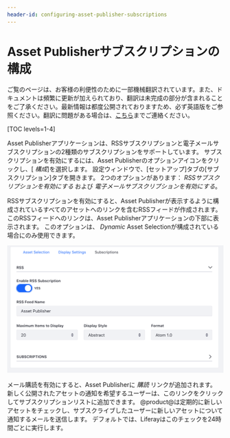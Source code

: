 ```yaml
---
header-id: configuring-asset-publisher-subscriptions
---
```


# Asset Publisherサブスクリプションの構成

<p class="alert alert-info"><span class="wysiwyg-color-blue120">ご覧のページは、お客様の利便性のために一部機械翻訳されています。また、ドキュメントは頻繁に更新が加えられており、翻訳は未完成の部分が含まれることをご了承ください。最新情報は都度公開されておりますため、必ず英語版をご参照ください。翻訳に問題がある場合は、<a href="mailto:support-content-jp@liferay.com">こちら</a>までご連絡ください。</span></p>

[TOC levels=1-4]

Asset Publisherアプリケーションは、RSSサブスクリプションと電子メールサブスクリプションの2種類のサブスクリプションをサポートしています。 サブスクリプションを有効にするには、Asset Publisherのオプションアイコンをクリックし、[ *構成*]を選択します。 設定ウィンドウで、[セットアップ]タブの[サブスクリプション]タブを開きます。 2つのオプションがあります： *RSSサブスクリプションを有効にする* および *電子メールサブスクリプションを有効にする*。

RSSサブスクリプションを有効にすると、Asset Publisherが表示するように構成されているすべてのアセットへのリンクを含むRSSフィードが作成されます。 このRSSフィードへのリンクは、Asset Publisherアプリケーションの下部に表示されます。 このオプションは、 *Dynamic* Asset Selectionが構成されている場合にのみ使用できます。

![図1：Asset PublisherアプリケーションでRSSサブスクリプションが有効になっている場合、Asset PublisherのRSSフィードへのリンクが表示されます。 ユーザーは、好みのRSSリーダーを使用してAsset PublisherのRSSフィードを購読できます。](../../../../images/asset-publisher-rss.png)

メール購読を有効にすると、Asset Publisherに *購読* リンクが追加されます。 新しく公開されたアセットの通知を希望するユーザーは、このリンクをクリックしてサブスクリプションリストに追加できます。 @product@は定期的に新しいアセットをチェックし、サブスクライブしたユーザーに新しいアセットについて通知するメールを送信します。 デフォルトでは、Liferayはこのチェックを24時間ごとに実行します。
